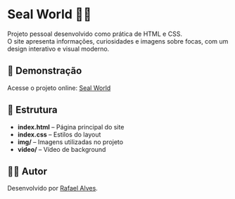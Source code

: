 # Seal World 🌊🦭

Projeto pessoal desenvolvido como prática de HTML e CSS.  
O site apresenta informações, curiosidades e imagens sobre focas, com um design interativo e visual moderno.

## 🚀 Demonstração
Acesse o projeto online: [Seal World](https://projeto-pratico-six.vercel.app/)

## 📂 Estrutura
- **index.html** – Página principal do site  
- **index.css** – Estilos do layout  
- **img/** – Imagens utilizadas no projeto  
- **video/** – Vídeo de background  

## 👨‍💻 Autor
Desenvolvido por [Rafael Alves](https://github.com/Rafael-Alvesz).
